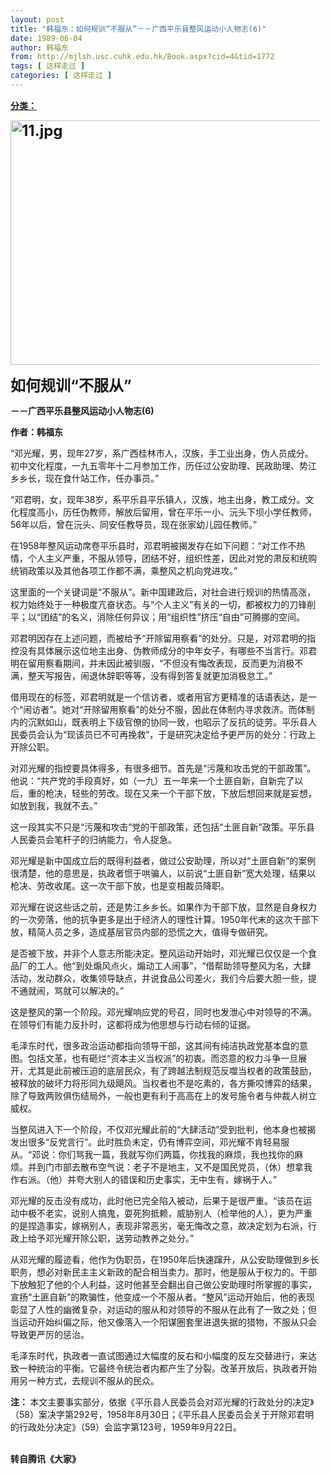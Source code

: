 ```yaml
---
layout: post
title: "韩福东：如何规训“不服从”－－广西平乐县整风运动小人物志(6)"
date: 1989-06-04
author: 韩福东
from: http://mjlsh.usc.cuhk.edu.hk/Book.aspx?cid=4&tid=1772
tags: [ 这样走过 ]
categories: [ 这样走过 ]
---
```


<div style="margin: 15px 10px 10px 0px;">
 <div>
  <span id="ctl00_ContentPlaceHolder1_chapter1_SubjectLabel" style="font-weight:bold;text-decoration:underline;">
   分类：
  </span>
 </div>
 <p>
  <strong>
   <font size="5">
    <img align="top" alt="11.jpg" border="0" height="391" src="http://mjlsh.usc.cuhk.edu.hk/medias/contents/1772/11.jpg" width="590"/>
   </font>
  </strong>
 </p>
 <p>
  <strong>
   <font size="5">
    如何规训“不服从”
   </font>
  </strong>
 </p>
 <p>
  <strong>
   －－广西平乐县整风运动小人物志(6)
  </strong>
 </p>
 <p>
  <strong>
   作者：韩福东
  </strong>
 </p>
 <p>
  “邓光耀，男，现年27岁，系广西桂林市人，汉族，手工业出身，伪人员成分。初中文化程度，一九五零年十二月参加工作，历任过公安助理、民政助理、势江乡乡长，现在食什站工作，任办事员。”
 </p>
 <p>
  “邓君明，女，现年38岁，系平乐县平乐镇人，汉族，地主出身，教工成分。文化程度高小，历任伪教师，解放后留用，曾在平乐一小、沅头下坝小学任教师，56年以后，曾在沅头、同安任教导员，现在张家幼儿园任教师。”
 </p>
 <p>
  在1958年整风运动席卷平乐县时，邓君明被揭发存在如下问题：“对工作不热情，个人主义严重，不服从领导，团结不好，组织性差，因此对党的肃反和统购统销政策以及其他各项工作都不满，乘整风之机向党进攻。”
 </p>
 <p>
  这里面的一个关键词是“不服从”。新中国建政后，对社会进行规训的热情高涨，权力始终处于一种极度亢奋状态。与“个人主义”有关的一切，都被权力的刀锋削平；以“团结”的名义，消除任何异议；用“组织性”挤压“自由”可腾挪的空间。
 </p>
 <p>
  邓君明因存在上述问题，而被给予“开除留用察看”的处分。只是，对邓君明的指控没有具体展示这位地主出身、伪教师成分的中年女子，有哪些不当言行。邓君明在留用察看期间，并未因此被驯服，“不但没有悔改表现，反而更为消极不满，整天写报告，闹退休辞职等等，没有得到答复就更加消极怠工。”
 </p>
 <p>
  借用现在的标签，邓君明就是一个信访者，或者用官方更精准的话语表达，是一个“闹访者”。她对“开除留用察看”的处分不服，因此在体制内寻求救济。而体制内的沉默如山，既表明上下级官僚的协同一致，也昭示了反抗的徒劳。平乐县人民委员会认为“现该员已不可再挽救”，于是研究决定给予更严厉的处分：行政上开除公职。
 </p>
 <p>
  对邓光耀的指控要具体得多，有很多细节。首先是“污蔑和攻击党的干部政策”。他说：“共产党的手段真好，如（一九）五一年来一个土匪自新，自新完了以后，重的枪决，轻些的劳改。现在又来一个干部下放，下放后想回来就是妄想，如放到我，我就不去。”
 </p>
 <p>
  这一段其实不只是“污蔑和攻击”党的干部政策，还包括“土匪自新”政策。平乐县人民委员会笔杆子的归纳能力，令人捉急。
 </p>
 <p>
  邓光耀是新中国成立后的既得利益者，做过公安助理，所以对“土匪自新”的案例很清楚，他的意思是，执政者惯于哄骗人，以前说“土匪自新”宽大处理，结果以枪决、劳改收尾。这一次干部下放，也是变相裁员降职。
 </p>
 <p>
  邓光耀在说这些话之前，还是势江乡乡长。如果作为干部下放，显然是自身权力的一次旁落，他的抗争更多是出于经济人的理性计算。1950年代末的这次干部下放，精简人员之多，造成基层官员内部的恐慌之大，值得专做研究。
 </p>
 <p>
  是否被下放，并非个人意志所能决定。整风运动开始时，邓光耀已仅仅是一个食品厂的工人。他“到处煽风点火，煽动工人闹事”，“借帮助领导整风为名，大肆活动，发动群众，收集领导缺点，并说食品公司差火，我们今后要大胆一些，提不通就闹，骂就可以解决的。”
 </p>
 <p>
  这是整风的第一个阶段。邓光耀响应党的号召，同时也发泄心中对领导的不满。在领导们有能力反扑时，这都将成为他思想与行动右倾的证据。
 </p>
 <p>
  毛泽东时代，很多政治运动都指向领导干部，这其间有纯洁执政党基本盘的意图。包括文革，也有砸烂“资本主义当权派”的初衷。而恣意的权力斗争一旦展开，尤其是此前被压迫的底层民众，有了跨越法制规范反噬当权者的政策鼓励，被释放的破坏力将形同九级飓风。当权者也不是吃素的，各方撕咬博弈的结果，除了导致两败俱伤结局外，一般也更有利于高高在上的发号施令者与仲裁人树立威权。
 </p>
 <p>
  当整风进入下一个阶段，不仅邓光耀此前的“大肆活动”受到批判，他本身也被揭发出很多“反党言行”。此时胜负未定，仍有博弈空间，邓光耀不肯轻易服从。“邓说：你们骂我一篇，我就写你们两篇，你找我的麻烦，我也找你的麻烦。并到门市部去散布空气说：老子不是地主，又不是国民党员，（休）想拿我作右派。（他）并夸大别人的错误和历史事实，无中生有，嫁祸于人。”
 </p>
 <p>
  邓光耀的反击没有成功，此时他已完全陷入被动，后果于是很严重。“该员在运动中极不老实，说别人搞鬼，耍死狗抵赖，威胁别人（检举他的人），更为严重的是捏造事实，嫁祸别人，表现非常恶劣，毫无悔改之意，故决定划为右派，行政上给予邓光耀开除公职，送劳动教养之处分。”
 </p>
 <p>
  从邓光耀的履迹看，他作为伪职员，在1950年后快速蹿升，从公安助理做到乡长职务，想必对新民主主义新政的配合相当卖力。那时，他是服从于权力的。干部下放触犯了他的个人利益，这时他甚至会翻出自己做公安助理时所掌握的事实，宣扬“土匪自新”的欺骗性，他变成一个不服从者。“整风”运动开始后，他的表现彰显了人性的幽微复杂，对运动的服从和对领导的不服从在此有了一致之处；但当运动开始纠偏之际，他又像落入一个阳谋圈套里进退失据的猎物，不服从只会导致更严厉的惩治。
 </p>
 <p>
  毛泽东时代，执政者一直试图通过大幅度的反右和小幅度的反左交替进行，来达致一种统治的平衡。它最终令统治者内都产生了分裂。改革开放后，执政者开始用另一种方式，去规训不服从的民众。
 </p>
 <p>
  <strong>
   注：
  </strong>
  本文主要事实部分，依据《平乐县人民委员会对邓光耀的行政处分的决定》（58）案决字第292号，1958年8月30日；《平乐县人民委员会关于开除邓君明的行政处分决定》（59）会监字第123号，1959年9月22日。
 </p>
 <p>
  <br/>
  <strong>
   转自腾讯《大家》
  </strong>
 </p>
</div>

